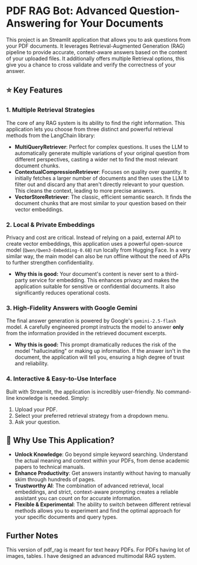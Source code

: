 # PDF RAG Bot: Advanced Question-Answering for Your Documents

This project is an Streamlit application that allows you to ask questions from your PDF documents. It leverages Retrieval-Augmented Generation (RAG) pipeline to provide accurate, context-aware answers based on the content of your uploaded files. It additionally offers multiple Retrieval options, this give you a chance to cross validate and verify the correctness of your answer.

## ⭐ Key Features


### 1. **Multiple Retrieval Strategies**
The core of any RAG system is its ability to find the right information. This application lets you choose from three distinct and powerful retrieval methods from the LangChain library:

*   **MultiQueryRetriever**: Perfect for complex questions. It uses the LLM to automatically generate multiple variations of your original question from different perspectives, casting a wider net to find the most relevant document chunks.
*   **ContextualCompressionRetriever**: Focuses on quality over quantity. It initially fetches a larger number of documents and then uses the LLM to filter out and discard any that aren't directly relevant to your question. This cleans the context, leading to more precise answers.
*   **VectorStoreRetriever**: The classic, efficient semantic search. It finds the document chunks that are most similar to your question based on their vector embeddings.

### 2. **Local & Private Embeddings**
Privacy and cost are critical. Instead of relying on a paid, external API to create vector embeddings, this application uses a powerful open-source model (`Qwen/Qwen3-Embedding-0.6B`) run locally from Hugging Face. In a very similar way, the main model can also be run offline without the need of APIs to further strengthen confidentiality.

*   **Why this is good:** Your document's content is never sent to a third-party service for embedding. This enhances privacy and makes the application suitable for sensitive or confidential documents. It also significantly reduces operational costs.

### 3. **High-Fidelity Answers with Google Gemini**
The final answer generation is powered by Google's `gemini-2.5-flash` model. A carefully engineered prompt instructs the model to answer **only** from the information provided in the retrieved document excerpts.

*   **Why this is good:** This prompt dramatically reduces the risk of the model "hallucinating" or making up information. If the answer isn't in the document, the application will tell you, ensuring a high degree of trust and reliability.

### 4. **Interactive & Easy-to-Use Interface**
Built with Streamlit, the application is incredibly user-friendly. No command-line knowledge is needed. Simply:
1.  Upload your PDF.
2.  Select your preferred retrieval strategy from a dropdown menu.
3.  Ask your question.

## 🚀 Why Use This Application?

*   **Unlock Knowledge**: Go beyond simple keyword searching. Understand the actual meaning and context within your PDFs, from dense academic papers to technical manuals.
*   **Enhance Productivity**: Get answers instantly without having to manually skim through hundreds of pages.
*   **Trustworthy AI**: The combination of advanced retrieval, local embeddings, and strict, context-aware prompting creates a reliable assistant you can count on for accurate information.
*   **Flexible & Experimental**: The ability to switch between different retrieval methods allows you to experiment and find the optimal approach for your specific documents and query types.

## Further Notes
This version of pdf_rag is meant for text heavy PDFs. For PDFs having lot of images, tables. I have designed an advanced multimodal RAG system.
